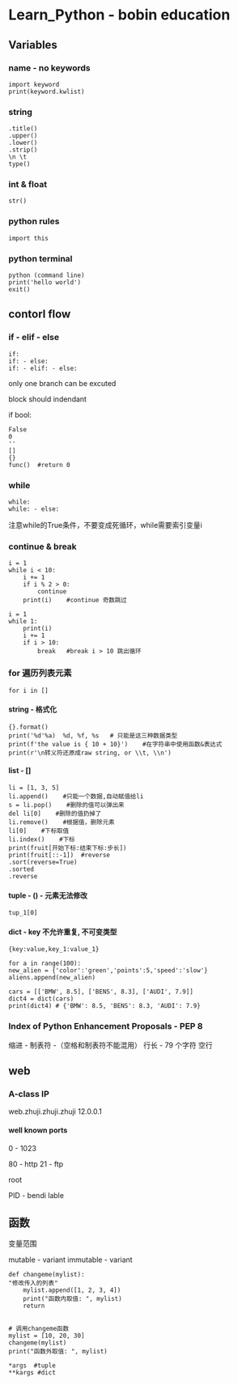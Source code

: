 # Learn_Python - bobin education
## Variables
### name - no keywords
	import keyword
	print(keyword.kwlist)
### string
	.title()
	.upper()
	.lower()
	.strip()
 	\n \t
 	type()
### int & float
	str()
### python rules
	import this
### python terminal
	python (command line)
	print('hello world')
	exit()
## contorl flow
### if - elif - else
	if:
	if: - else:
	if: - elif: - else:
only one branch can be excuted

block should indendant

if bool:

	False
	0
	''
	[]
	{}
	func()	#return 0
### while 
	while:
	while: - else:
注意while的True条件，不要变成死循环，while需要索引变量i

### continue & break

	i = 1
	while i < 10:
		i += 1
		if i % 2 > 0:
			continue
		print(i)	#continue 奇数跳过

	i = 1
	while 1:
		print(i)
		i += 1
		if i > 10:
			break	#break i > 10 跳出循环
		
### for 遍历列表元素
	for i in []
#### string - 格式化
	
	{}.format()
	print('%d'%a)  %d, %f, %s   # 只能是这三种数据类型
	print(f'the value is { 10 + 10}')    #在字符串中使用函数&表达式
	print(r'\n转义符还原成raw string, or \\t, \\n')
	
#### list - []

	li = [1, 3, 5]
	li.append()    #只能一个数据,自动赋值给li
	s = li.pop()    #删除的值可以弹出来
	del li[0]    #删除的值扔掉了
	li.remove()    #根据值，删除元素
	li[0]    #下标取值
	li.index()    #下标
	print(fruit[开始下标:结束下标:步长])
	print(fruit[::-1])  #reverse
	.sort(reverse=True)
	.sorted
	.reverse
	
#### tuple - () - 元素无法修改

	tup_1[0]
	
#### dict - key 不允许重复, 不可变类型

	{key:value,key_1:value_1}
	
	for a in range(100):
    new_alien = {'color':'green','points':5,'speed':'slow'}
    aliens.append(new_alien)
	
	cars = [['BMW', 8.5], ['BENS', 8.3], ['AUDI', 7.9]]
	dict4 = dict(cars)
	print(dict4) # {'BMW': 8.5, 'BENS': 8.3, 'AUDI': 7.9}
	


	
### Index of Python Enhancement Proposals - PEP 8
缩进 - 制表符 -（空格和制表符不能混用）
行长 - 79 个字符
空行

## web
### A-class IP
web.zhuji.zhuji.zhuji
12.0.0.1

#### well known ports
0 - 1023

80 - http
21 - ftp

root

PID - bendi lable

## 函数
变量范围

mutable - variant
immutable - variant


	def changeme(mylist):
    "修改传入的列表"
    	mylist.append([1, 2, 3, 4])
    	print("函数内取值: ", mylist)
    	return


	# 调用changeme函数
	mylist = [10, 20, 30]
	changeme(mylist)
	print("函数外取值: ", mylist)

	*args  #tuple
	**kargs #dict


	
	
	
